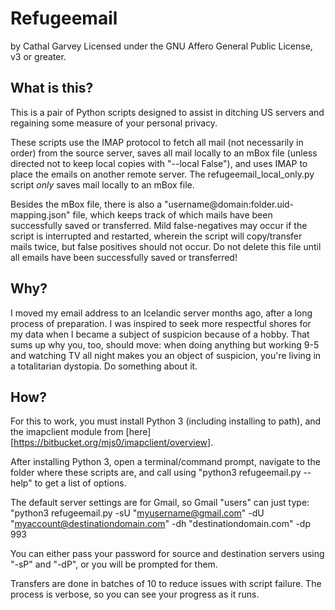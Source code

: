 # Refugeemail
by Cathal Garvey
Licensed under the GNU Affero General Public License, v3 or greater.

## What is this?
This is a pair of Python scripts designed to assist in ditching US servers and regaining some measure of your personal privacy.

These scripts use the IMAP protocol to fetch all mail (not necessarily in order) from the source server, saves all mail locally to an mBox file (unless directed not to keep local copies with "--local False"), and uses IMAP to place the emails on another remote server. The refugeemail_local_only.py script *only* saves mail locally to an mBox file.

Besides the mBox file, there is also a "username@domain:folder.uid-mapping.json" file, which keeps track of which mails have been successfully saved or transferred. Mild false-negatives may occur if the script is interrupted and restarted, wherein the script will copy/transfer mails twice, but false positives should not occur. Do not delete this file until all emails have been successfully saved or transferred!

## Why?
I moved my email address to an Icelandic server months ago, after a long process of preparation. I was inspired to seek more respectful shores for my data when I became a subject of suspicion because of a hobby. That sums up why you, too, should move: when doing anything but working 9-5 and watching TV all night makes you an object of suspicion, you're living in a totalitarian dystopia. Do something about it.

## How?
For this to work, you must install Python 3 (including installing to path), and the imapclient module from [here][https://bitbucket.org/mjs0/imapclient/overview].

After installing Python 3, open a terminal/command prompt, navigate to the folder where these scripts are, and call using "python3 refugeemail.py --help" to get a list of options.

The default server settings are for Gmail, so Gmail "users" can just type: "python3 refugeemail.py -sU "myusername@gmail.com" -dU "myaccount@destinationdomain.com" -dh "destinationdomain.com" -dp 993

You can either pass your password for source and destination servers using "-sP" and "-dP", or you will be prompted for them.

Transfers are done in batches of 10 to reduce issues with script failure. The process is verbose, so you can see your progress as it runs.

